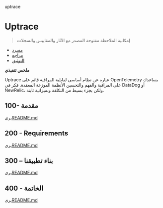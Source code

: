 uptrace

# Uptrace

> إمكانية الملاحظة مفتوحة المصدر مع الآثار والمقاييس والسجلات

-   [مسرد](./GLOSSARY.md)
-   [مراجع](./REFERENCES.md)
-   [التوثيق](./DOCUMENTATION.md)

**ملخص تنفيذي**

Uptrace عبارة عن نظام أساسي لقابلية المراقبة قائم على OpenTelemetry يساعدك على المراقبة والفهم والتحسين
الأنظمة الموزعة المعقدة. فكر في DataDog أو NewRelic، ولكن بجزء بسيط من التكلفة وبميزانية ثابتة.

## 100- مقدمة

يرى[README.md](./100/README.md)

## 200 - Requirements

يرى[README.md](./200/README.md)

## 300 – بناء تطبيقنا

يرى[README.md](./300/README.md)

## 400 - الخاتمة

يرى[README.md](./400/README.md)
